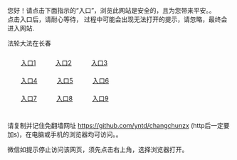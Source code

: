 您好！请点击下面指示的“入口”，浏览此网站是安全的，且为您带来平安。。 <br/>
点击入口后，请耐心等待， 过程中可能会出现无法打开的提示，请忽略，最终会进入网站. </br>

法轮大法在长春<br/>
<div style="padding:10px"><a style="margin:20px" target="_blank" href="https://dfehsmd491v4h.cloudfront.net/2Qpsp?ocbzx" id="ccLink1" rel="nofollow">入口1</a> <a target="_blank" style="margin:20px" href="https://d2lipyoallz97c.cloudfront.net/2Qpsp?xfcwlg" id="ccLink2" rel="nofollow">入口2</a> <a style="margin:20px" target="_blank" href="https://d1a3ezfg4u7uny.cloudfront.net/2Qpsp?uptscop" id="ccLink3" rel="nofollow">入口3</a></div>

<div style="padding:10px" ><a style="margin:20px" target="_blank" href="https://dfehsmd491v4h.cloudfront.net/2Qpsp?ocbzx" id="ccLink4" rel="nofollow">入口4</a> <a style="margin:20px" href="https://d2lipyoallz97c.cloudfront.net/2Qpsp?xfcwlg" target="_blank" id="ccLink5" rel="nofollow">入口5</a> <a style="margin:20px" href="https://d1a3ezfg4u7uny.cloudfront.net/2Qpsp?uptscop" target="_blank" id="ccLink6" rel="nofollow">入口6</a></div>

<div style="padding:10px"><a style="margin:20px" target="_blank" href="https://dfehsmd491v4h.cloudfront.net/2Qpsp?ocbzx" id="ccLink7" rel="nofollow">入口7</a> <a style="margin:20px" href="https://d2lipyoallz97c.cloudfront.net/2Qpsp?xfcwlg" target="_blank" id="ccLink8" rel="nofollow">入口8</a> <a style="margin:20px" target="_blank" href="https://d1a3ezfg4u7uny.cloudfront.net/2Qpsp?uptscop" id="ccLink9" rel="nofollow">入口9</a></div>

<br/>



请复制并记住免翻墙网址 https://github.com/yntd/changchunzx (http后一定要加s)，在电脑或手机的浏览器均可访问。。<br/>

微信如提示停止访问该网页，须先点击右上角，选择浏览器打开。
